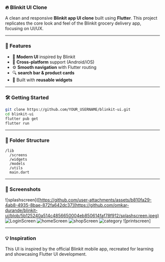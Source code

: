 
### 🔥 Blinkit UI Clone

A clean and responsive **Blinkit app UI clone** built using **Flutter**. This project replicates the core look and feel of the Blinkit grocery delivery app, focusing on UI/UX.

---

### 🚀 Features

* 🛒 **Modern UI** inspired by Blinkit
* 📱 **Cross-platform** support (Android/iOS)
* ⚙️ **Smooth navigation** with Flutter routing
* 🔍 **search bar & product cards**
* 🧱 Built with **reusable widgets**

---

### 🛠️ Getting Started

```bash
git clone https://github.com/YOUR_USERNAME/blinkit-ui.git
cd blinkit-ui
flutter pub get
flutter run
```

---

### 📂 Folder Structure

```
/lib
  /screens
  /widgets
  /models
  /utils
  main.dart
```

---

### 📸 Screenshots
![splashscreen]([https://github.com/user-attachments/assets/b810fa29-4ab8-4935-8bae-872fa642dc37](https://github.com/omkar-durande/blinkit-ui/blob/5b125240a514c4856650004eb850614faf78f912/splashscreen.jpeg)
![LoginScreen](https://github.com/omkar-durande/blinkit-ui/blob/d4d4a46918fcb9e14cb263591343ed17da4c63ea/loginscreen.jpeg)
![homeScreen](https://github.com/omkar-durande/blinkit-ui/blob/2722d2d0ee8d2c84b10997946ed8ad55d4226be1/home.jpeg)
![shopScreen](https://github.com/omkar-durande/blinkit-ui/blob/e3d028ebfde4ad945b2e51dd51e202fc62f2296c/shopping.jpeg)
![category](https://github.com/omkar-durande/blinkit-ui/blob/5930ec703c2f77039f75d71ac35af9c3c1473906/category.jpeg)
![printscreen]


---

### 💡 Inspiration

This UI is inspired by the official Blinkit mobile app, recreated for learning and showcasing Flutter UI development.
